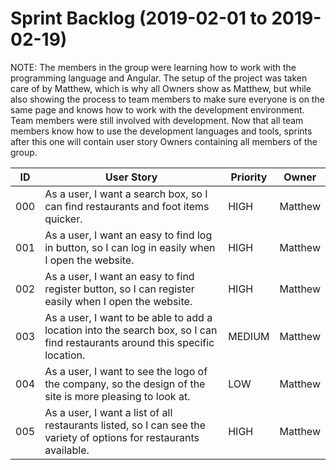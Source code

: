 # Sprint Backlog (2019-02-01 to 2019-02-19)

NOTE: The members in the group were learning how to work with the programming language and Angular. The setup of the project was taken care of by Matthew, which is why all Owners show as Matthew, but while also showing the process to team members to make sure everyone is on the same page and knows how to work with the development environment. Team members were still involved with development. Now that all team members know how to use the development languages and tools, sprints after this one will contain user story Owners containing all members of the group. 

| ID | User Story | Priority | Owner |
|----|------------|----------|-------|
| 000 | As a user, I want a search box, so I can find restaurants and foot items quicker. | HIGH | Matthew |
| 001 | As a user, I want an easy to find log in button, so I can log in easily when I open the website. | HIGH | Matthew |
| 002 | As a user, I want an easy to find register button, so I can register easily when I open the website. | HIGH | Matthew |
| 003 | As a user, I want to be able to add a location into the search box, so I can find restaurants around this specific location. | MEDIUM | Matthew |
| 004 | As a user, I want to see the logo of the company, so the design of the site is more pleasing to look at. | LOW | Matthew |
| 005 | As a user, I want a list of all restaurants listed, so I can see the variety of options for restaurants available. | HIGH | Matthew |

